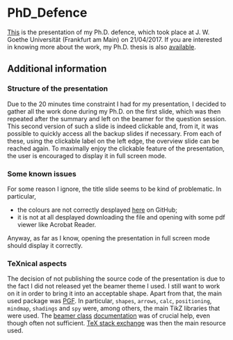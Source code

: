 # PhD_Defence
[This](Defence.pdf) is the presentation of my Ph.D. defence, which took place at J. W. Goethe Universität (Frankfurt am Main) on 21/04/2017.
If you are interested in knowing more about the work, my Ph.D. thesis is also [available](https://github.com/AxelKrypton/PhD_Thesis).

## Additional information

### Structure of the presentation

Due to the 20 minutes time constraint I had for my presentation, I decided to gather all the work done during my Ph.D. on the first slide, which was then repeated after the summary and left on the beamer for the question session. This second version of such a slide is indeed clickable and, from it, it was possible to quickly access all the backup slides if necessary. From each of these, using the clickable label on the left edge, the overview slide can be reached again. To maximally enjoy the clickable feature of the presentation, the user is encouraged to display it in full screen mode.

### Some known issues

For some reason I ignore, the title slide seems to be kind of problematic. In particular,
- the colours are not correctly desplayed [here](Defence.pdf) on GitHub;
- it is not at all desplayed downloading the file and opening with some pdf viewer like Acrobat Reader.

Anyway, as far as I know, opening the presentation in full screen mode should display it correctly.

### TeXnical aspects

The decision of not publishing the source code of the presentation is due to the fact I did not released yet the beamer theme I used. I still want to work on it in order to bring it into an acceptable shape. Apart from that, the main used package was [PGF](https://www.ctan.org/pkg/pgf). In particular, `shapes`, `arrows`, `calc`, `positioning`, `mindmap`, `shadings` and `spy` were, among others, the main TikZ libraries that were used. The [beamer class](https://www.ctan.org/pkg/beamer) [documentation](http://mirrors.ctan.org/macros/latex/contrib/beamer/doc/beameruserguide.pdf) was of crucial help, even though often not sufficient. [TeX stack exchange](https://tex.stackexchange.com/) was then the main resource used.
